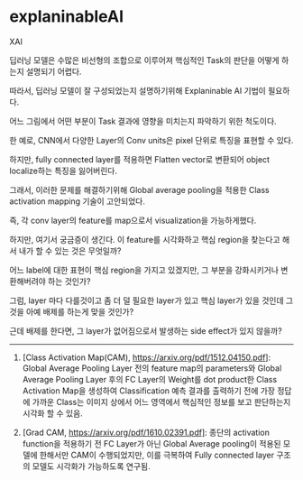 # explaninableAI
XAI

딥러닝 모델은 수많은 비선형의 조합으로 이루어져 핵심적인 Task의 판단을 어떻게 하는지 설명되기 어렵다.

따라서, 딥러닝 모델이 잘 구성되었는지 설명하기위해 Explaninable AI 기법이 필요하다.

어느 그림에서 어떤 부분이 Task 결과에 영향을 미치는지 파악하기 위한 척도이다.

한 예로, CNN에서 다양한 Layer의 Conv units은 pixel 단위로 특징을 표현할 수 있다. 

하지만, fully connected layer를 적용하면 Flatten vector로 변환되어 object localize하는 특징을 잃어버린다. 

그래서, 이러한 문제를 해결하기위해 Global average pooling을 적용한 Class activation mapping 기술이 고안되었다.

즉, 각 conv layer의 feature를 map으로서 visualization을 가능하게했다.

하지만, 여기서 궁금증이 생긴다. 이 feature를 시각화하고 핵심 region을 찾는다고 해서 내가 할 수 있는 것은 무엇일까?

어느 label에 대한 표현이 핵심 region을 가지고 있겠지만, 그 부분을 강화시키거나 변환해버려야 하는 것인가?

그럼, layer 마다 다를것이고 좀 더 덜 필요한 layer가 있고 핵심 layer가 있을 것인데 그것을 아예 배제를 하는게 맞을 것인가?

근데 배제를 한다면, 그 layer가 없어짐으로서 발생하는 side effect가 있지 않을까?

------------------------------------------------------------------------------------------------------------------------

1. [Class Activation Map(CAM), https://arxiv.org/pdf/1512.04150.pdf]: Global Average Pooling Layer 전의 feature map의 parameters와 Global Average Pooling Layer 후의 FC Layer의 Weight를 dot product한 Class Activation Map을 생성하여 Classification 예측 결과를 출력하기 전에 가장 정답에 가까운 Class는 이미지 상에서 어느 영역에서 핵심적인 정보를 보고 판단하는지 시각화 할 수 있음.

2. [Grad CAM, https://arxiv.org/pdf/1610.02391.pdf]: 종단의 activation function을 적용하기 전 FC Layer가 아닌 Global Average pooling이 적용된 모델에 한해서만 CAM이 수행되었지만, 이를 극복하여 Fully connected layer 구조의 모델도 시각화가 가능하도록 연구됨.




